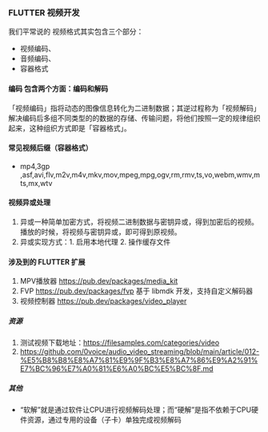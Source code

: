 ### FLUTTER 视频开发
我们平常说的 视频格式其实包含三个部分：
- 视频编码、
- 音频编码、
- 容器格式

#### 编码 包含两个方面：编码和解码

「视频编码」指将动态的图像信息转化为二进制数据；其逆过程称为「视频解码」
解决编码后多组不同类型的的数据的存储、传输问题，将他们按照一定的规律组织起来，这种组织方式即是「容器格式」。

#### 常见视频后缀（容器格式）
- mp4,3gp ,asf,avi,flv,m2v,m4v,mkv,mov,mpeg,mpg,ogv,rm,rmv,ts,vo,webm,wmv,mts,mx,wtv

#### 视频异或处理
1. 异或一种简单加密方式，将视频二进制数据与密钥异或，得到加密后的视频。播放的时候，将视频与密钥异或，即可得到原视频。
2. 异或实现方式：1. 启用本地代理 2. 操作缓存文件

#### 涉及到的 FLUTTER 扩展
1. MPV播放器 https://pub.dev/packages/media_kit
2. FVP https://pub.dev/packages/fvp 基于 libmdk 开发，支持自定义解码器
3. 视频控制器 https://pub.dev/packages/video_player


##### 资源
1. 测试视频下载地址：https://filesamples.com/categories/video
2. https://github.com/0voice/audio_video_streaming/blob/main/article/012-%E5%B8%B8%E8%A7%81%E9%9F%B3%E8%A7%86%E9%A2%91%E7%BC%96%E7%A0%81%E6%A0%BC%E5%BC%8F.md



##### 其他
- “软解”就是通过软件让CPU进行视频解码处理；而“硬解”是指不依赖于CPU硬件资源，通过专用的设备（子卡）单独完成视频解码